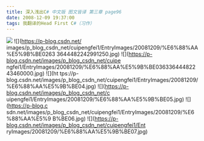 ```yaml
---
title: 深入浅出C# 中文版 图文皆译 第三章 page96
date: 2008-12-09 19:37:00
tags: 我翻译的Head First C#（习作）
---
```

![](https://p-blog.csdn.net/images/p_blog_csdn_net/cuipengfei1/EntryImages/20081209/%E6%88%AA%E5%9B%BE01633644482242678750.jpg) ![](https://p-blog.csdn.net/
images/p_blog_csdn_net/cuipengfei1/EntryImages/20081209/%E6%88%AA%E5%9B%BE0263
3644482242991250.jpg) ![](https://p-blog.csdn.net/images/p_blog_csdn_net/cuipe
ngfei1/EntryImages/20081209/%E6%88%AA%E5%9B%BE03633644482243460000.jpg) ![](ht
tps://p-blog.csdn.net/images/p_blog_csdn_net/cuipengfei1/EntryImages/20081209/
%E6%88%AA%E5%9B%BE04.jpg) ![](https://p-blog.csdn.net/images/p_blog_csdn_net/c
uipengfei1/EntryImages/20081209/%E6%88%AA%E5%9B%BE05.jpg) ![](https://p-blog.c
sdn.net/images/p_blog_csdn_net/cuipengfei1/EntryImages/20081209/%E6%88%AA%E5%9
B%BE06.jpg) ![](https://p-blog.csdn.net/images/p_blog_csdn_net/cuipengfei1/Ent
ryImages/20081209/%E6%88%AA%E5%9B%BE07.jpg)



